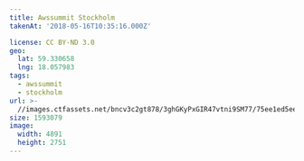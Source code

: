 ```yaml
---
title: Awssummit Stockholm
takenAt: '2018-05-16T10:35:16.000Z'

license: CC BY-ND 3.0
geo:
  lat: 59.330658
  lng: 18.057983
tags:
  - awssummit
  - stockholm
url: >-
  //images.ctfassets.net/bncv3c2gt878/3ghGKyPxGIR47vtni9SM77/75ee1ed5ee1dc9b0bb221634141e61e6/awssummit-stockholm_28303460118_o
size: 1593079
image:
  width: 4891
  height: 2751
---
```

